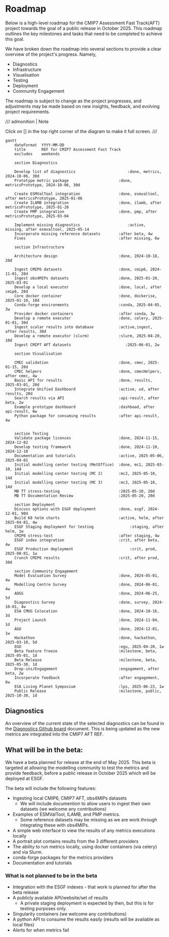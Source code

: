# Roadmap

Below is a high-level roadmap for the CMIP7 Assessment Fast Track(AFT)  project towards the goal of a public release in October 2025.
This roadmap outlines the key milestones and tasks that need to be completed to achieve this goal.

We have broken down the roadmap into several sections to provide a clear overview of the project's progress.
Namely,

- Diagnostics
- Infrastructure
- Visualisation
- Testing
- Deployment
- Community Engagement

The roadmap is subject to change as the project progresses, and adjustments may be made based on new insights, feedback, and evolving project requirements.

/// admonition | Note

Click on [] in the top right corner of the diagram to make it full screen.
///

```mermaid
gantt
    dateFormat  YYYY-MM-DD
    title       REF for CMIP7 Assessment Fast Track
    excludes    weekends

    section Diagnostics

    Develop list of diagnostics                       :done, metrics, 2024-10-06, 30d
    Prototype metric package                      :done, metricsPrototype, 2024-10-06, 30d

    Create ESMValTool integration                 :done, esmvaltool, after metricsPrototype, 2025-01-06
    Create ILAMB integration                      :done, ilamb, after metricsPrototype, 2025-01-20
    Create PMP integration                        :done, pmp, after metricsPrototype, 2025-03-04

    Implement missing diagnostics                     :active, missing, after esmvaltool, 2025-05-14
    Incorporate missing reference datasets        :after beta, 4w
    Fixes                                         :after missing, 6w

    section Infrastructure

    Architecture design                           :done, 2024-10-18, 20d

    Ingest CMIP6 datasets                         :done, cmip6, 2024-11-01, 20d
    Ingest obs4MIPs datasets                      :done, 2025-01-20, 2025-03-01
    Develop a local executor                      :done, local, after cmip6, 20d
    Core docker container                         :done, dockerise, 2025-01-10, 10d
    Conda-forge environments                      :conda, 2025-04-05, 3w
    Provider docker containers                    :after conda, 3w
    Develop a remote executor                     :done, celery, 2025-01-01, 30d
    Ingest scalar results into database           :active,ingest, after results, 30d
    Develop a remote executor (slurm)             :slurm, 2025-04-20, 10d
    Ingest CMIP7 AFT datasets                        :2025-06-01, 2w

    section Visualisation

    CMEC validation                               :done, cmec, 2025-01-15, 20d
    CMEC helpers                                  :done, cmecHelpers, after cmec, 4w
    Basic API for results                         :done, results, 2025-03-01, 20d
    Integrate Unified Dashboard                   :active, ud, after results, 20d
    Search results via API                        :api-result, after beta, 2w
    Example prototype dashboard                   :dashboad, after api-result, 6w
    Python package for consuming results          :after api-result, 4w


    section Testing
    Validate package licences                     :done, 2024-11-15, 2024-12-02
    Develop testing framework                     :done, 2024-11-10, 2024-12-10
    Documentation and tutorials                   :active, 2025-05-06, 2025-04-01
    Initial modelling center testing (MetOffice)  :done, mc1, 2025-03-10, 14d
    Initial modelling center testing (MC 2)       :mc2, 2025-05-10, 14d
    Initial modelling center testing (MC 3)       :mc3, 2025-05-10, 14d
    MB TT stress-testing                          :2025-05-10, 20d
    MB TT Documentation Review                    :2025-05-20, 20d

    section Deployment
    Discuss options with ESGF deployment          :done, esgf, 2024-12-01, 90d
    Build K8 helm charts                          :active, helm, after 2025-04-01, 4w
    ESGF Staging deployment for testing                :staging, after helm, 1w
    CMIP6 stress-test                             :after staging, 4w
    ESGF index integration                        :crit, after beta, 4w
    ESGF Production deployment                         :crit, prod, 2025-08-01, 1w
    Crunch CMIP6 results                          :crit, after prod, 30d

    section Community Engagement
    Model Evaluation Survey                       :done, 2024-05-01, 4w
    Modelling Centre Survey                       :done, 2024-06-01, 4w
    AOGS                                          :done, 2024-06-25, 5d
    Diagnostics Survey                            :done, survey, 2024-10-01, 4w
    ESA CMUG Colocation                           :done, 2024-10-16, 3d
    Project Launch                                :done, 2024-11-04, 1d
    AGU                                           :done, 2024-12-01, 1w
    Hackathon                                     :done, hackathon, 2025-03-10, 5d
    EGU                                           :egu, 2025-04-20, 1w
    Beta feature freeze                           :milestone, beta, 2025-05-01, 1d
    Beta Release                                  :milestone, beta, 2025-05-30, 1d
    Drop-ins/Engagement                           :engagement, after beta, 2w
    Incorporate feedback                          :after engagement, 6w
    ESA Living Planet Symposium                   :lps, 2025-06-23, 1w
    Public Release                                :milestone, public, 2025-10-30, 1d

```


## Diagnostics

An overview of the current state of the selected diagnostics can be found in the
[Diagnostics Github board](https://github.com/orgs/Climate-REF/projects/2/views/2) document.
This is being updated as the new metrics are integrated into the CMIP7 AFT REF.


## What will be in the beta:

We have a beta planned for release at the end of May 2025.
This beta is targeted at allowing the modelling community to test the metrics and provide feedback,
before a public release in October 2025 which will be deployed at ESGF.

The beta will include the following features:

* Ingesting local CMIP6, CMIP7 AFT, obs4MIPs datasets
    * We will include documention to allow users to ingest their own datasets (we welcome any contributions)
* Examples of ESMValTool, ILAMB, and PMP metrics.
    * Some reference datasets may be missing as we are work through integrating these with obs4MIPs.
* A simple web interface to view the results of any metrics executions locally
* A portrait plot contains results from the 3 different providers
* The ability to run metrics locally, using docker containers (via celery) and via Slurm.
* conda-forge packages for the metrics providers
* Documentation and tutorials

### What is not planned to be in the beta

* Integration with the ESGF indexes - that work is planned for after the beta release
* A publicly available API/website/set of results
  * A private staging deployment is expected by then, but this is for testing purposes only.
* Singularity containers (we welcome any contributions)
* A python API to consume the results easily (results will be available as local files)
* Alerts for when metrics fail
